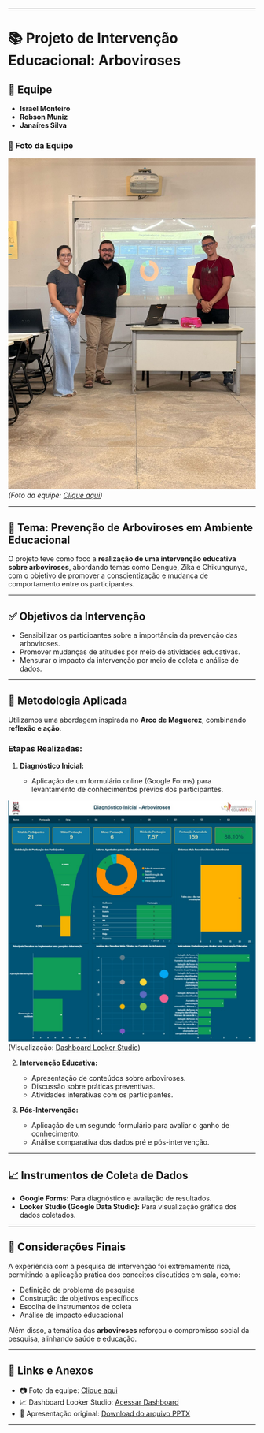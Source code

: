 
---

# 📚 Projeto de Intervenção Educacional: Arboviroses

## 👥 Equipe

* **Israel Monteiro**
* **Robson Muniz**
* **Janaíres Silva**

### 👥 Foto da Equipe

![Foto da Equipe](../images/foto_equipe.png)  
*(Foto da equipe: [Clique aqui](../images/foto_equipe.png))*

---

## 🎯 Tema: Prevenção de Arboviroses em Ambiente Educacional

O projeto teve como foco a **realização de uma intervenção educativa sobre arboviroses**, abordando temas como Dengue, Zika e Chikungunya, com o objetivo de promover a conscientização e mudança de comportamento entre os participantes.

---

## ✅ Objetivos da Intervenção

* Sensibilizar os participantes sobre a importância da prevenção das arboviroses.
* Promover mudanças de atitudes por meio de atividades educativas.
* Mensurar o impacto da intervenção por meio de coleta e análise de dados.

---

## 🧰 Metodologia Aplicada

Utilizamos uma abordagem inspirada no **Arco de Maguerez**, combinando **reflexão e ação**.

### Etapas Realizadas:

1. **Diagnóstico Inicial:**

   * Aplicação de um formulário online (Google Forms) para levantamento de conhecimentos prévios dos participantes.

  ![Dashboard Looker Studio](../images/dashboard_resultado.png)  
  (Visualização: [Dashboard Looker Studio](../images/dashboard_resultado.png))

2. **Intervenção Educativa:**

   * Apresentação de conteúdos sobre arboviroses.
   * Discussão sobre práticas preventivas.
   * Atividades interativas com os participantes.

3. **Pós-Intervenção:**

   * Aplicação de um segundo formulário para avaliar o ganho de conhecimento.
   * Análise comparativa dos dados pré e pós-intervenção.

---

## 📈 Instrumentos de Coleta de Dados

* **Google Forms:** Para diagnóstico e avaliação de resultados.
* **Looker Studio (Google Data Studio):** Para visualização gráfica dos dados coletados.

---

## 📝 Considerações Finais

A experiência com a pesquisa de intervenção foi extremamente rica, permitindo a aplicação prática dos conceitos discutidos em sala, como:

* Definição de problema de pesquisa
* Construção de objetivos específicos
* Escolha de instrumentos de coleta
* Análise de impacto educacional

Além disso, a temática das **arboviroses** reforçou o compromisso social da pesquisa, alinhando saúde e educação.

---

## 📎 Links e Anexos

* 📷 Foto da equipe: [Clique aqui](../images/foto_equipe.png)
* 📈 Dashboard Looker Studio: [Acessar Dashboard](https://lookerstudio.google.com/u/0/reporting/e8dd73e5-4e53-4e56-b3fc-d677c0e55a58/page/p_zedphu4m7c)
* 📑 Apresentação original: [Download do arquivo PPTX](../Trabalho%20de%20metodologia.pptx)



---

